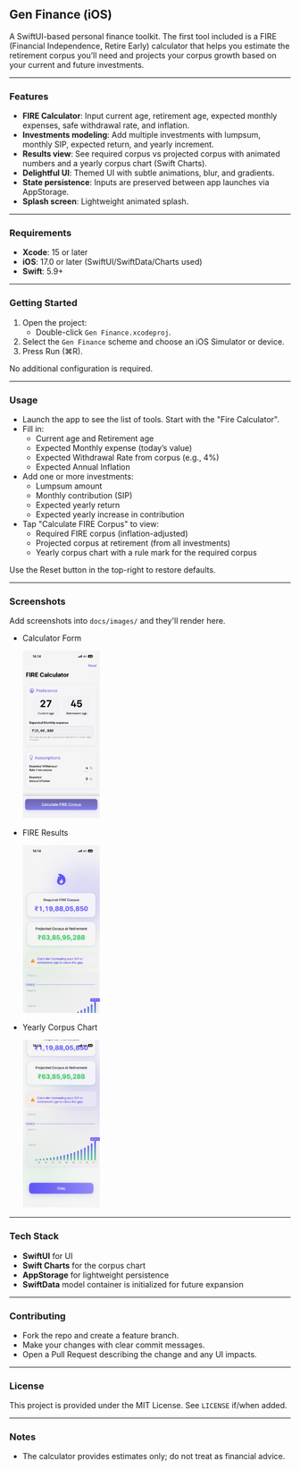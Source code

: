 ## Gen Finance (iOS)

A SwiftUI-based personal finance toolkit. The first tool included is a FIRE (Financial Independence, Retire Early) calculator that helps you estimate the retirement corpus you’ll need and projects your corpus growth based on your current and future investments.

---

### Features
- **FIRE Calculator**: Input current age, retirement age, expected monthly expenses, safe withdrawal rate, and inflation.
- **Investments modeling**: Add multiple investments with lumpsum, monthly SIP, expected return, and yearly increment.
- **Results view**: See required corpus vs projected corpus with animated numbers and a yearly corpus chart (Swift Charts).
- **Delightful UI**: Themed UI with subtle animations, blur, and gradients.
- **State persistence**: Inputs are preserved between app launches via AppStorage.
- **Splash screen**: Lightweight animated splash.

---

### Requirements
- **Xcode**: 15 or later
- **iOS**: 17.0 or later (SwiftUI/SwiftData/Charts used)
- **Swift**: 5.9+

---

### Getting Started
1. Open the project:
   - Double-click `Gen Finance.xcodeproj`.
2. Select the `Gen Finance` scheme and choose an iOS Simulator or device.
3. Press Run (⌘R).

No additional configuration is required.

---

### Usage
- Launch the app to see the list of tools. Start with the "Fire Calculator".
- Fill in:
  - Current age and Retirement age
  - Expected Monthly expense (today’s value)
  - Expected Withdrawal Rate from corpus (e.g., 4%)
  - Expected Annual Inflation
- Add one or more investments:
  - Lumpsum amount
  - Monthly contribution (SIP)
  - Expected yearly return
  - Expected yearly increase in contribution
- Tap "Calculate FIRE Corpus" to view:
  - Required FIRE corpus (inflation-adjusted)
  - Projected corpus at retirement (from all investments)
  - Yearly corpus chart with a rule mark for the required corpus

Use the Reset button in the top-right to restore defaults.

---

### Screenshots
Add screenshots into `docs/images/` and they'll render here.

- Calculator Form

  <img src="docs/images/calculator-form.png" alt="Calculator Form" height="300" />

- FIRE Results

  <img src="docs/images/fire-results.png" alt="FIRE Results" height="300" />

- Yearly Corpus Chart

  <img src="docs/images/yearly-corpus-chart.png" alt="Yearly Corpus Chart" height="300" />

---

### Tech Stack
- **SwiftUI** for UI
- **Swift Charts** for the corpus chart
- **AppStorage** for lightweight persistence
- **SwiftData** model container is initialized for future expansion

---

### Contributing
- Fork the repo and create a feature branch.
- Make your changes with clear commit messages.
- Open a Pull Request describing the change and any UI impacts.

---

### License
This project is provided under the MIT License. See `LICENSE` if/when added.

---

### Notes
- The calculator provides estimates only; do not treat as financial advice.
